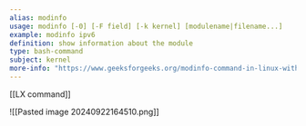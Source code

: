 ```yaml
---
alias: modinfo
usage: modinfo [-0] [-F field] [-k kernel] [modulename|filename...]
example: modinfo ipv6
definition: show information about the module
type: bash-command
subject: kernel
more-info: "https://www.geeksforgeeks.org/modinfo-command-in-linux-with-examples/?ref=header_outind"
---
```

 
[[LX command]]

![[Pasted image 20240922164510.png]]